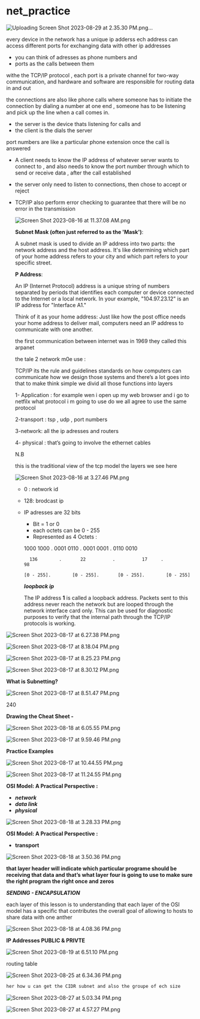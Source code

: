 # net_practice

![Uploading Screen Shot 2023-08-29 at 2.35.30 PM.png…]()

every device in the network has a unique ip adderss ech address can access different ports for exchanging data with other ip addresses 

- you can think of adresses as phone numbers and
- ports as the calls between them

withe the TCP/IP protocol , each port is a private channel for two-way communication, and hardware and software are responsible for routing data in and out 

the connections are also like phone calls where someone has to initiate the connection by dialing a number at one end , someone has to be listening and pick up the line when a call comes in.

- the server is  the device thats listening for calls and
- the client is the dials the server

port numbers are like a particular phone extension once the call is answered 

- A client needs to know the IP address of whatever server wants to connect to , and also needs to know the port number through which to send or receive data , after the call established
- the server only need to listen to connections, then chose to accept or reject
- TCP/IP also perform error checking to guarantee that there will be no error in the transmission
    
    ![Screen Shot 2023-08-16 at 11.37.08 AM.png](https://s3-us-west-2.amazonaws.com/secure.notion-static.com/bb6df4c4-784a-4f64-b57d-7561ad2d5dca/Screen_Shot_2023-08-16_at_11.37.08_AM.png)
    
    **Subnet Mask (often just referred to as the 'Mask')**:
    
    A subnet mask is used to divide an IP address into two parts: the network address and the host address. It's like determining which part of your home address refers to your city and which part refers to your specific street.
    
    **P Address**:
    
    An IP (Internet Protocol) address is a unique string of numbers separated by periods that identifies each computer or device connected to the Internet or a local network. In your example, "104.97.23.12" is an IP address for "Interface A1."
    
    Think of it as your home address: Just like how the post office needs your home address to deliver mail, computers need an IP address to communicate with one another.
    
    the first communication between internet was in 1969 they called this arpanet
    
    the tale 2 network m0e use :
    
    TCP/IP its the rule and guidelines standards on how computers can communicate how we design those systems and there’s a lot goes into that to make think simple we divid all those functions into layers 
    
    1- Application : for example wen i open up my web browser and i go to netfilx  what protocol i m going to use do we all agree to use the same protocol 
    
    2-transport : tsp , udp , port numbers
    
    3-network: all the ip adresses and routers 
    
    4- physical : that’s going to involve the ethernet cables 
    
    N.B
    
    this is the traditional view of the tcp model the layers we see here 
    
    ![Screen Shot 2023-08-16 at 3.27.46 PM.png](https://s3-us-west-2.amazonaws.com/secure.notion-static.com/186c1a87-7d53-4264-a237-08e95508b94c/Screen_Shot_2023-08-16_at_3.27.46_PM.png)
    
    - 0 : network id
    - 128: brodcast ip
    - IP adresses are 32 bits
        - Bit = 1 or 0
        - each octets can be 0 - 255
        - Represented as 4 Octets :
        
        1000 1000 . 0001 0110 . 0001 0001 . 0110 0010
        
            136        .       22          .          17     .           98
        
          [0 - 255].        [0 - 255].       [0 - 255].        [0 - 255]
        
        ***loopback ip***
        
        The IP address **1**  is called a loopback address. Packets sent to this address never reach the network but are looped through the network interface card only. This can be used for diagnostic purposes to verify that the internal path through the TCP/IP protocols is working.
        

![Screen Shot 2023-08-17 at 6.27.38 PM.png](https://s3-us-west-2.amazonaws.com/secure.notion-static.com/1a68b924-5ba6-4b08-b1cb-8c5e8cfe0e3f/Screen_Shot_2023-08-17_at_6.27.38_PM.png)

![Screen Shot 2023-08-17 at 8.18.04 PM.png](https://s3-us-west-2.amazonaws.com/secure.notion-static.com/26fc4e2c-da9b-426e-bf0e-a0dde8bf98b1/Screen_Shot_2023-08-17_at_8.18.04_PM.png)

![Screen Shot 2023-08-17 at 8.25.23 PM.png](https://s3-us-west-2.amazonaws.com/secure.notion-static.com/eb4ed1d4-984d-4f66-a30d-742ee1cc9c96/Screen_Shot_2023-08-17_at_8.25.23_PM.png)

![Screen Shot 2023-08-17 at 8.30.12 PM.png](https://s3-us-west-2.amazonaws.com/secure.notion-static.com/e161ebb4-d13a-4934-a331-faf03b3b9691/Screen_Shot_2023-08-17_at_8.30.12_PM.png)

****What is Subnetting?****

![Screen Shot 2023-08-17 at 8.51.47 PM.png](https://s3-us-west-2.amazonaws.com/secure.notion-static.com/40aa713c-9044-4eac-be98-516adaa94c3f/Screen_Shot_2023-08-17_at_8.51.47_PM.png)

240

****Drawing the Cheat Sheet -****

![Screen Shot 2023-08-18 at 6.05.55 PM.png](https://s3-us-west-2.amazonaws.com/secure.notion-static.com/7f86548c-011c-4abe-9139-9e5b98f12295/Screen_Shot_2023-08-18_at_6.05.55_PM.png)

![Screen Shot 2023-08-17 at 9.59.46 PM.png](https://s3-us-west-2.amazonaws.com/secure.notion-static.com/1b72b9eb-5ea9-41ff-abed-feb5e6c7f0d4/Screen_Shot_2023-08-17_at_9.59.46_PM.png)

****Practice Examples****

![Screen Shot 2023-08-17 at 10.44.55 PM.png](https://s3-us-west-2.amazonaws.com/secure.notion-static.com/cb7f7f3c-4501-4db2-a8e6-9cb73201f79f/Screen_Shot_2023-08-17_at_10.44.55_PM.png)

![Screen Shot 2023-08-17 at 11.24.55 PM.png](https://s3-us-west-2.amazonaws.com/secure.notion-static.com/1e71242c-9c56-4e15-9ef6-e0b1f859c9ea/Screen_Shot_2023-08-17_at_11.24.55_PM.png)

****OSI Model: A Practical Perspective :****

- ***network***
- ***data link***
- ***physical***

![Screen Shot 2023-08-18 at 3.28.33 PM.png](https://s3-us-west-2.amazonaws.com/secure.notion-static.com/250fb46d-895b-4b6f-9753-98a503601120/Screen_Shot_2023-08-18_at_3.28.33_PM.png)

****OSI Model: A Practical Perspective :****

- **transport**

![Screen Shot 2023-08-18 at 3.50.36 PM.png](https://s3-us-west-2.amazonaws.com/secure.notion-static.com/e0890d64-93a5-4d38-b426-aed61a704240/Screen_Shot_2023-08-18_at_3.50.36_PM.png)

**that layer header will indicate which particular programe should be receiving that data and that’s what layer four is going to use to make sure the right program the right once and zeros**

***SENDING - ENCAPSULATION***

each layer of this lesson is to understanding that each layer of the OSI model has a specific that contributes the overall goal of allowing to hosts to share data with one anther

![Screen Shot 2023-08-18 at 4.08.36 PM.png](https://s3-us-west-2.amazonaws.com/secure.notion-static.com/35362c4b-a444-4645-a6f9-1438d8f98379/Screen_Shot_2023-08-18_at_4.08.36_PM.png)

**IP Addresses PUBLIC & PRIVTE**

![Screen Shot 2023-08-19 at 6.51.10 PM.png](https://s3-us-west-2.amazonaws.com/secure.notion-static.com/7a151a7e-ffff-478f-a67f-aa2ded0f793c/Screen_Shot_2023-08-19_at_6.51.10_PM.png)

routing table

![Screen Shot 2023-08-25 at 6.34.36 PM.png](https://s3-us-west-2.amazonaws.com/secure.notion-static.com/c137d4b3-d87e-4b13-aed3-a0a8ec4d4643/Screen_Shot_2023-08-25_at_6.34.36_PM.png)

```c
her how u can get the CIDR subnet and also the groupe of ech size
```

![Screen Shot 2023-08-27 at 5.03.34 PM.png](https://s3-us-west-2.amazonaws.com/secure.notion-static.com/395c4b07-c6e8-47d8-85b5-1e57a1fafe76/Screen_Shot_2023-08-27_at_5.03.34_PM.png)

![Screen Shot 2023-08-27 at 4.57.27 PM.png](https://s3-us-west-2.amazonaws.com/secure.notion-static.com/f9060c93-376c-4a26-a7af-2ca746f78dfc/Screen_Shot_2023-08-27_at_4.57.27_PM.png)
